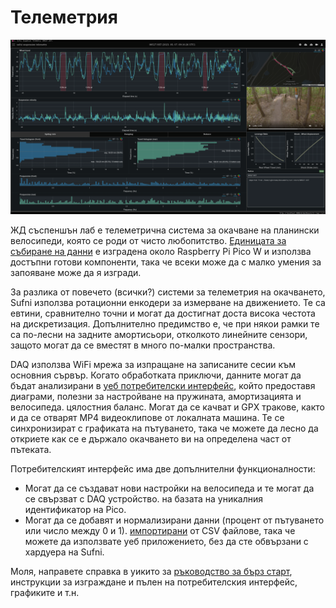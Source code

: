 Телеметрия
==========================

![dashboard](pics/dashboard.png)

ЖД съспеншън лаб е телеметрична система за окачване на планински велосипеди, която
се роди от чисто любопитство. [Единицата за събиране на данни](https://github.com/sghctoma/sst/wiki/02-Data-Acquisition-Unit) е изградена около
Raspberry Pi Pico W и използва достъпни готови компоненти, така че всеки може да
с малко умения за запояване може да я изгради.

За разлика от повечето (всички?) системи за телеметрия на окачването, Sufni използва ротационни енкодери
за измерване на движението. Те са евтини, сравнително точни и могат да достигнат доста
висока честота на дискретизация. Допълнително предимство е, че при някои рамки те са по-лесни
на задните амортисьори, отколкото линейните сензори, защото могат да се вместят в много
по-малки пространства.

DAQ използва WiFi мрежа за изпращане на записаните сесии към основния сървър.
Когато обработката приключи, данните могат да бъдат анализирани в [уеб потребителски интерфейс](https://github.com/sghctoma/sst/wiki/03-Dashboard), който
предоставя диаграми, полезни за настройване на пружината, амортизацията и велосипеда.
цялостния баланс. Могат да се качват и GPX тракове, както и да се отварят MP4 видеоклипове
от локалната машина. Те се синхронизират с графиката на пътуването, така че можете да
лесно да откриете как се е държало окачването ви на определена част от пътеката.

Потребителският интерфейс има две допълнителни функционалности:

 - Могат да се създават нови настройки на велосипеда и те могат да се свързват с DAQ устройство.
   на базата на уникалния идентификатор на Pico.
 - Могат да се добавят и нормализирани данни (процент от пътуването или число между 0 и 1).
   [импортирани](https://github.com/sghctoma/sst/wiki/04-Importing-normalized-data) от CSV файлове, така че можете да използвате уеб приложението, без да сте обвързани с
   хардуера на Sufni.

Моля, направете справка в уикито за [ръководство за бърз старт](https://github.com/sghctoma/sst/wiki/01-Quickstart-guide), инструкции за изграждане и пълен
на потребителския интерфейс, графиките и т.н.

